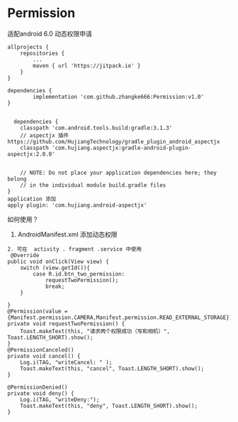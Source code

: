# Permission
适配android 6.0 动态权限申请

	allprojects {
		repositories {
			...
			maven { url 'https://jitpack.io' }
		}
	}
  
  	dependencies {
	        implementation 'com.github.zhangke666:Permission:v1.0'
	}
  
  
      dependencies {
        classpath 'com.android.tools.build:gradle:3.1.3'
        // aspectjx 插件   https://github.com/HujiangTechnology/gradle_plugin_android_aspectjx
        classpath 'com.hujiang.aspectjx:gradle-android-plugin-aspectjx:2.0.0'
        

        // NOTE: Do not place your application dependencies here; they belong
        // in the individual module build.gradle files
    }
    application 添加
    apply plugin: 'com.hujiang.android-aspectjx'
        
   如何使用？
   1. AndroidManifest.xml 添加动态权限
       <uses-permission android:name="android.permission.CAMERA"/>
    <uses-permission android:name="android.permission.READ_EXTERNAL_STORAGE"/>
    
    2. 可在  activity . fragment .service 中使用
     @Override
    public void onClick(View view) {
        switch (view.getId()){
            case R.id.btn_two_permission:
                requestTwoPermission();
                break;
        }

    }
    @Permission(value = {Manifest.permission.CAMERA,Manifest.permission.READ_EXTERNAL_STORAGE})
    private void requestTwoPermission() {
        Toast.makeText(this, "请求两个权限成功（写和相机）", Toast.LENGTH_SHORT).show();
    }
    @PermissionCanceled()
    private void cancel() {
        Log.i(TAG, "writeCancel: " );
        Toast.makeText(this, "cancel", Toast.LENGTH_SHORT).show();
    }

    @PermissionDenied()
    private void deny() {
        Log.i(TAG, "writeDeny:");
        Toast.makeText(this, "deny", Toast.LENGTH_SHORT).show();
    }
   
    
    
    
    


